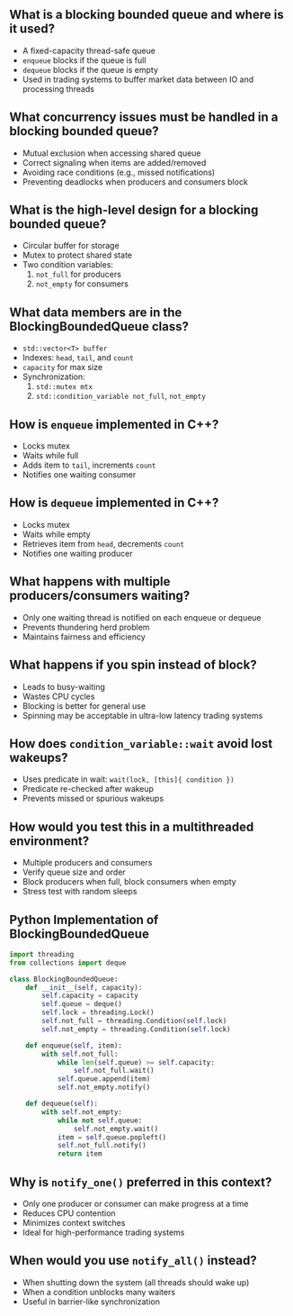 ##  What is a blocking bounded queue and where is it used?

* A fixed-capacity thread-safe queue
* `enqueue` blocks if the queue is full
* `dequeue` blocks if the queue is empty
* Used in trading systems to buffer market data between IO and processing threads

##  What concurrency issues must be handled in a blocking bounded queue?

* Mutual exclusion when accessing shared queue
* Correct signaling when items are added/removed
* Avoiding race conditions (e.g., missed notifications)
* Preventing deadlocks when producers and consumers block

##  What is the high-level design for a blocking bounded queue?

* Circular buffer for storage
* Mutex to protect shared state
* Two condition variables:
  1. `not_full` for producers
  2. `not_empty` for consumers

##  What data members are in the BlockingBoundedQueue class?

* `std::vector<T> buffer`
* Indexes: `head`, `tail`, and `count`
* `capacity` for max size
* Synchronization:
  1. `std::mutex mtx`
  2. `std::condition_variable not_full`, `not_empty`

##  How is `enqueue` implemented in C++?

* Locks mutex
* Waits while full
* Adds item to `tail`, increments `count`
* Notifies one waiting consumer

##  How is `dequeue` implemented in C++?

* Locks mutex
* Waits while empty
* Retrieves item from `head`, decrements `count`
* Notifies one waiting producer

##  What happens with multiple producers/consumers waiting?

* Only one waiting thread is notified on each enqueue or dequeue
* Prevents thundering herd problem
* Maintains fairness and efficiency

##  What happens if you spin instead of block?

* Leads to busy-waiting
* Wastes CPU cycles
* Blocking is better for general use
* Spinning may be acceptable in ultra-low latency trading systems

##  How does `condition_variable::wait` avoid lost wakeups?

* Uses predicate in wait: `wait(lock, [this]{ condition })`
* Predicate re-checked after wakeup
* Prevents missed or spurious wakeups

##  How would you test this in a multithreaded environment?

* Multiple producers and consumers
* Verify queue size and order
* Block producers when full, block consumers when empty
* Stress test with random sleeps

##  Python Implementation of BlockingBoundedQueue

```python
import threading
from collections import deque

class BlockingBoundedQueue:
    def __init__(self, capacity):
        self.capacity = capacity
        self.queue = deque()
        self.lock = threading.Lock()
        self.not_full = threading.Condition(self.lock)
        self.not_empty = threading.Condition(self.lock)

    def enqueue(self, item):
        with self.not_full:
            while len(self.queue) >= self.capacity:
                self.not_full.wait()
            self.queue.append(item)
            self.not_empty.notify()

    def dequeue(self):
        with self.not_empty:
            while not self.queue:
                self.not_empty.wait()
            item = self.queue.popleft()
            self.not_full.notify()
            return item
```

##  Why is `notify_one()` preferred in this context?

* Only one producer or consumer can make progress at a time
* Reduces CPU contention
* Minimizes context switches
* Ideal for high-performance trading systems

##  When would you use `notify_all()` instead?

* When shutting down the system (all threads should wake up)
* When a condition unblocks many waiters
* Useful in barrier-like synchronization

